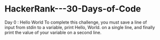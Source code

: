 # HackerRank---30-Days-of-Code
Day 0 : Hello World
To complete this challenge, you must save a line of input from stdin to a variable, print Hello, World. on a single line, and finally print the value of your variable on a second line.
